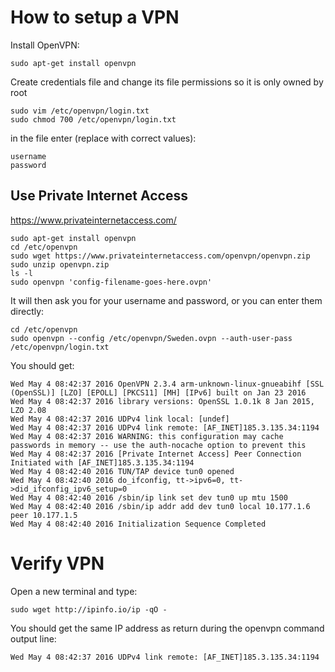 # How to setup a VPN

Install OpenVPN:

````
sudo apt-get install openvpn
````

Create credentials file and change its file permissions so it is only owned by root
````
sudo vim /etc/openvpn/login.txt
sudo chmod 700 /etc/openvpn/login.txt
````

in the file enter (replace with correct values):
````
username
password
````

## Use Private Internet Access

https://www.privateinternetaccess.com/

````
sudo apt-get install openvpn
cd /etc/openvpn
sudo wget https://www.privateinternetaccess.com/openvpn/openvpn.zip
sudo unzip openvpn.zip
ls -l
sudo openvpn 'config-filename-goes-here.ovpn'
````

It will then ask you for your username and password, or you can enter them directly:
````
cd /etc/openvpn
sudo openvpn --config /etc/openvpn/Sweden.ovpn --auth-user-pass /etc/openvpn/login.txt
````

You should get:
````
Wed May 4 08:42:37 2016 OpenVPN 2.3.4 arm-unknown-linux-gnueabihf [SSL (OpenSSL)] [LZO] [EPOLL] [PKCS11] [MH] [IPv6] built on Jan 23 2016
Wed May 4 08:42:37 2016 library versions: OpenSSL 1.0.1k 8 Jan 2015, LZO 2.08
Wed May 4 08:42:37 2016 UDPv4 link local: [undef]
Wed May 4 08:42:37 2016 UDPv4 link remote: [AF_INET]185.3.135.34:1194
Wed May 4 08:42:37 2016 WARNING: this configuration may cache passwords in memory -- use the auth-nocache option to prevent this
Wed May 4 08:42:37 2016 [Private Internet Access] Peer Connection Initiated with [AF_INET]185.3.135.34:1194
Wed May 4 08:42:40 2016 TUN/TAP device tun0 opened
Wed May 4 08:42:40 2016 do_ifconfig, tt->ipv6=0, tt->did_ifconfig_ipv6_setup=0
Wed May 4 08:42:40 2016 /sbin/ip link set dev tun0 up mtu 1500
Wed May 4 08:42:40 2016 /sbin/ip addr add dev tun0 local 10.177.1.6 peer 10.177.1.5
Wed May 4 08:42:40 2016 Initialization Sequence Completed
````

# Verify VPN

Open a new terminal and type:
````
sudo wget http://ipinfo.io/ip -qO -
````

You should get the same IP address as return during the openvpn command output line:
````
Wed May 4 08:42:37 2016 UDPv4 link remote: [AF_INET]185.3.135.34:1194
````

